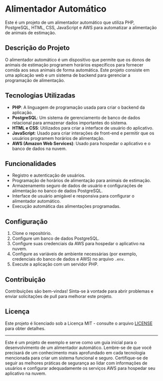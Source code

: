 # Alimentador Automático

Este é um projeto de um alimentador automático que utiliza PHP, PostgreSQL, HTML, CSS, JavaScript e AWS para automatizar a alimentação de animais de estimação.

## Descrição do Projeto

O alimentador automático é um dispositivo que permite que os donos de animais de estimação programem horários específicos para fornecer comida aos seus animais de forma automática. Este projeto consiste em uma aplicação web e um sistema de backend para gerenciar a programação de alimentação.

## Tecnologias Utilizadas

- **PHP**: A linguagem de programação usada para criar o backend da aplicação.
- **PostgreSQL**: Um sistema de gerenciamento de banco de dados relacional para armazenar dados importantes do sistema.
- **HTML e CSS**: Utilizados para criar a interface de usuário do aplicativo.
- **JavaScript**: Usado para criar interações de front-end e permitir que os usuários programem horários de alimentação.
- **AWS (Amazon Web Services)**: Usado para hospedar o aplicativo e o banco de dados na nuvem.

## Funcionalidades

- Registro e autenticação de usuários.
- Programação de horários de alimentação para animais de estimação.
- Armazenamento seguro de dados de usuário e configurações de alimentação no banco de dados PostgreSQL.
- Interface de usuário amigável e responsiva para configurar o alimentador automático.
- Execução automática das alimentações programadas.

## Configuração

1. Clone o repositório.
2. Configure um banco de dados PostgreSQL.
3. Configure suas credenciais da AWS para hospedar o aplicativo na nuvem.
4. Configure as variáveis de ambiente necessárias (por exemplo, credenciais do banco de dados e AWS) no arquivo `.env`.
5. Execute a aplicação com um servidor PHP.

## Contribuição

Contribuições são bem-vindas! Sinta-se à vontade para abrir problemas e enviar solicitações de pull para melhorar este projeto.

## Licença

Este projeto é licenciado sob a Licença MIT - consulte o arquivo [LICENSE](LICENSE) para obter detalhes.

---

Este é um projeto de exemplo e serve como um guia inicial para o desenvolvimento de um alimentador automático. Lembre-se de que você precisará de um conhecimento mais aprofundado em cada tecnologia mencionada para criar um sistema funcional e seguro. Certifique-se de seguir as melhores práticas de segurança ao lidar com informações de usuários e configurar adequadamente os serviços AWS para hospedar seu aplicativo na nuvem.
